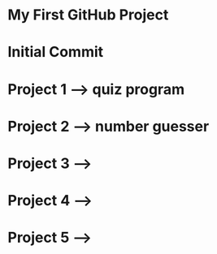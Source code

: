 # My First GitHub Project

# Initial Commit

# Project 1 --> quiz program
# Project 2 --> number guesser
# Project 3 -->
# Project 4 -->
# Project 5 -->
